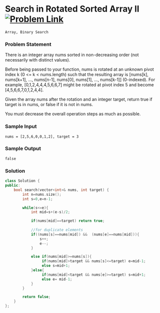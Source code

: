 
# Search in Rotated Sorted Array II &ensp;  [![Problem Link](https://img.shields.io/badge/-LeetCode-FFA116?style=for-the-badge&logo=LeetCode&logoColor=black)](https://leetcode.com/problems/search-in-rotated-sorted-array-ii/description/)

```
Array, Binary Search
``` 
### Problem Statement 
There is an integer array nums sorted in non-decreasing order (not necessarily with distinct values).

Before being passed to your function, nums is rotated at an unknown pivot index k (0 <= k < nums.length) such that the resulting array is [nums[k], nums[k+1], ..., nums[n-1], nums[0], nums[1], ..., nums[k-1]] (0-indexed). For example, [0,1,2,4,4,4,5,6,6,7] might be rotated at pivot index 5 and become [4,5,6,6,7,0,1,2,4,4].

Given the array nums after the rotation and an integer target, return true if target is in nums, or false if it is not in nums.

You must decrease the overall operation steps as much as possible.

 
 
### Sample Input
```
nums = [2,5,6,0,0,1,2], target = 3
```
### Sample Output
```
false
```

### Solution
```cpp
class Solution {
public:
    bool search(vector<int>& nums, int target) {
        int n=nums.size();
        int s=0,e=n-1;

        while(s<=e){
            int mid=s+(e-s)/2;

            if(nums[mid]==target) return true;
            
            //for duplicate elements
            if((nums[s]==nums[mid]) &&  (nums[e]==nums[mid])){
                s++;
                e--;
            }

            else if(nums[mid]>=nums[s]){
                 if(nums[mid]>target && nums[s]<=target) e=mid-1;
                 else s=mid+1;
            }else{
                 if(nums[mid]<target && nums[e]>=target) s=mid+1;
                 else e= mid-1;
            }
        }

        return false;
    }
};
```